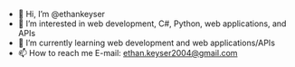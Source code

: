 - 👋 Hi, I’m @ethankeyser
- 👀 I’m interested in web development, C#, Python, web applications, and APIs
- 🌱 I’m currently learning web development and web applications/APIs
- 📫 How to reach me E-mail: ethan.keyser2004@gmail.com

<!---
ethankeyser/ethankeyser is a ✨ special ✨ repository because its `README.md` (this file) appears on your GitHub profile.
You can click the Preview link to take a look at your changes.
--->
